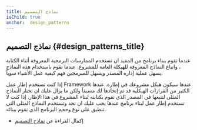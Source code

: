 ```yaml
---
title: نماذج التصميم
isChild: true
anchor:  design_patterns
---
```


## نماذج التصميم {#design_patterns_title}

عندما تقوم ببناء برنامج من المفيد ان تستخدم الممارسات البرمجية المعروفة أثناء الكتابة ، واتباع النماذج المعروفة
للهيكلة العامة للمشروع. عندما تقوم باستخدام هذه النماذج يسهل عملية إدارة المصدر ويسهل للمبرمجين فهم كيفية عمل الأشياء سوياً.

إذا كنت تستخدم إطار عمل Framework  عندها سيكون هيكل مشروعك في إطاره. عندها الكثير من القرارات الهيكلية قد تم إتخاذها لك مسبقاً
ولكن ما يزال عليك ان تختار النماذج المثلى لتتبعها في المصدر الذي تقوم بكتابته لبناء المشروع في هذا الإطار.
إذا كنت لا تستخدم إطار عمل لبناء برنامج عندها يجب عليك ان تجد وتستخدم النماذج المثلى التي تنطبق على نوع وحجم البرنامج الذي
تقوم ببنائه.

* إكمال القراءة عن [نماذج التصميم](pages/Design-Patterns.html)
